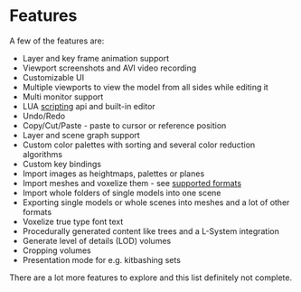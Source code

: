 # Features

A few of the features are:

* Layer and key frame animation support
* Viewport screenshots and AVI video recording
* Customizable UI
* Multiple viewports to view the model from all sides while editing it
* Multi monitor support
* LUA [scripting](../LUAScript.md) api and built-in editor
* Undo/Redo
* Copy/Cut/Paste - paste to cursor or reference position
* Layer and scene graph support
* Custom color palettes with sorting and several color reduction algorithms
* Custom key bindings
* Import images as heightmaps, palettes or planes
* Import meshes and voxelize them - see [supported formats](../Formats.md)
* Import whole folders of single models into one scene
* Exporting single models or whole scenes into meshes and a lot of other formats
* Voxelize true type font text
* Procedurally generated content like trees and a L-System integration
* Generate level of details (LOD) volumes
* Cropping volumes
* Presentation mode for e.g. kitbashing sets

There are a lot more features to explore and this list definitely not complete.
